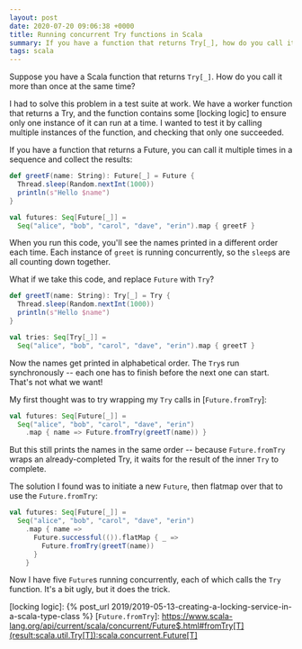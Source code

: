 ```yaml
---
layout: post
date: 2020-07-20 09:06:38 +0000
title: Running concurrent Try functions in Scala
summary: If you have a function that returns Try[_], how do you call it more than once at the same time?
tags: scala
---
```


Suppose you have a Scala function that returns `Try[_]`.
How do you call it more than once at the same time?

I had to solve this problem in a test suite at work.
We have a worker function that returns a Try, and the function contains some [locking logic] to ensure only one instance of it can run at a time.
I wanted to test it by calling multiple instances of the function, and checking that only one succeeded.

If you have a function that returns a Future, you can call it multiple times in a sequence and collect the results:


```scala
def greetF(name: String): Future[_] = Future {
  Thread.sleep(Random.nextInt(1000))
  println(s"Hello $name")
}

val futures: Seq[Future[_]] =
  Seq("alice", "bob", "carol", "dave", "erin").map { greetF }
```

When you run this code, you'll see the names printed in a different order each time.
Each instance of `greet` is running concurrently, so the `sleep`s are all counting down together.

What if we take this code, and replace `Future` with `Try`?

```scala
def greetT(name: String): Try[_] = Try {
  Thread.sleep(Random.nextInt(1000))
  println(s"Hello $name")
}

val tries: Seq[Try[_]] =
  Seq("alice", "bob", "carol", "dave", "erin").map { greetT }
```

Now the names get printed in alphabetical order.
The `Try`s run synchronously -- each one has to finish before the next one can start.
That's not what we want!

My first thought was to try wrapping my `Try` calls in [`Future.fromTry`]:

```scala
val futures: Seq[Future[_]] =
  Seq("alice", "bob", "carol", "dave", "erin")
    .map { name => Future.fromTry(greetT(name)) }
```

But this still prints the names in the same order -- because `Future.fromTry` wraps an already-completed Try, it waits for the result of the inner `Try` to complete.

The solution I found was to initiate a new `Future`, then flatmap over that to use the `Future.fromTry`:

```scala
val futures: Seq[Future[_]] =
  Seq("alice", "bob", "carol", "dave", "erin")
    .map { name =>
      Future.successful(()).flatMap { _ =>
        Future.fromTry(greetT(name))
      }
    }
```

Now I have five `Future`s running concurrently, each of which calls the `Try` function.
It's a bit ugly, but it does the trick.

[locking logic]: {% post_url 2019/2019-05-13-creating-a-locking-service-in-a-scala-type-class %}
[`Future.fromTry`]: https://www.scala-lang.org/api/current/scala/concurrent/Future$.html#fromTry[T](result:scala.util.Try[T]):scala.concurrent.Future[T]
